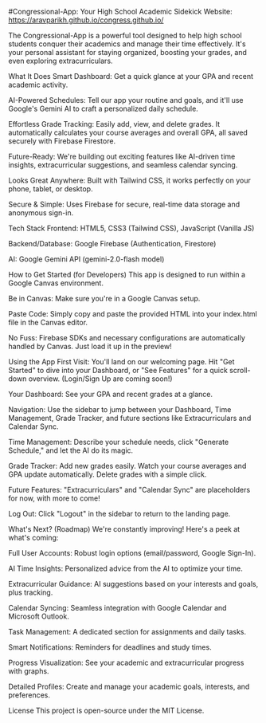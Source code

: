 #Congressional-App: Your High School Academic Sidekick
Website: https://aravparikh.github.io/congress.github.io/

The Congressional-App is a powerful tool designed to help high school students conquer their academics and manage their time effectively. It's your personal assistant for staying organized, boosting your grades, and even exploring extracurriculars.

What It Does
Smart Dashboard: Get a quick glance at your GPA and recent academic activity.

AI-Powered Schedules: Tell our app your routine and goals, and it'll use Google's Gemini AI to craft a personalized daily schedule.

Effortless Grade Tracking: Easily add, view, and delete grades. It automatically calculates your course averages and overall GPA, all saved securely with Firebase Firestore.

Future-Ready: We're building out exciting features like AI-driven time insights, extracurricular suggestions, and seamless calendar syncing.

Looks Great Anywhere: Built with Tailwind CSS, it works perfectly on your phone, tablet, or desktop.

Secure & Simple: Uses Firebase for secure, real-time data storage and anonymous sign-in.

Tech Stack
Frontend: HTML5, CSS3 (Tailwind CSS), JavaScript (Vanilla JS)

Backend/Database: Google Firebase (Authentication, Firestore)

AI: Google Gemini API (gemini-2.0-flash model)

How to Get Started (for Developers)
This app is designed to run within a Google Canvas environment.

Be in Canvas: Make sure you're in a Google Canvas setup.

Paste Code: Simply copy and paste the provided HTML into your index.html file in the Canvas editor.

No Fuss: Firebase SDKs and necessary configurations are automatically handled by Canvas. Just load it up in the preview!

Using the App
First Visit: You'll land on our welcoming page. Hit "Get Started" to dive into your Dashboard, or "See Features" for a quick scroll-down overview. (Login/Sign Up are coming soon!)

Your Dashboard: See your GPA and recent grades at a glance.

Navigation: Use the sidebar to jump between your Dashboard, Time Management, Grade Tracker, and future sections like Extracurriculars and Calendar Sync.

Time Management: Describe your schedule needs, click "Generate Schedule," and let the AI do its magic.

Grade Tracker: Add new grades easily. Watch your course averages and GPA update automatically. Delete grades with a simple click.

Future Features: "Extracurriculars" and "Calendar Sync" are placeholders for now, with more to come!

Log Out: Click "Logout" in the sidebar to return to the landing page.

What's Next? (Roadmap)
We're constantly improving! Here's a peek at what's coming:

Full User Accounts: Robust login options (email/password, Google Sign-In).

AI Time Insights: Personalized advice from the AI to optimize your time.

Extracurricular Guidance: AI suggestions based on your interests and goals, plus tracking.

Calendar Syncing: Seamless integration with Google Calendar and Microsoft Outlook.

Task Management: A dedicated section for assignments and daily tasks.

Smart Notifications: Reminders for deadlines and study times.

Progress Visualization: See your academic and extracurricular progress with graphs.

Detailed Profiles: Create and manage your academic goals, interests, and preferences.

License
This project is open-source under the MIT License.
